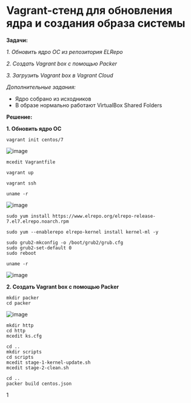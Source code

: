 # Vagrant-стенд для обновления ядра и создания образа системы

**Задачи:**

  *1. Обновить ядро ОС из репозитория ELRepo*
  
  *2. Создать Vagrant box c помощью Packer*

  *3. Загрузить Vagrant box в Vagrant Cloud*
  
   *Дополнительные задания:*
   - Ядро собрано из исходников
   - В образе нормально работают VirtualBox Shared Folders

**Решение:**

**1. Обновить ядро ОС**

```
vagrant init centos/7
```

![image](https://github.com/lettache/Otus-Administrator-Linux-Pro-Kryuchkov_VV/assets/84719218/79866c1a-c124-49d6-a217-191141c68d83)

```
mcedit Vagrantfile
```

```
vagrant up
```

```
vagrant ssh 
```

```
uname -r
```
![image](https://github.com/lettache/Otus-Administrator-Linux-Pro-Kryuchkov_VV/assets/84719218/4c047a55-3fca-4f85-b7da-785d9c82523e)

```
sudo yum install https://www.elrepo.org/elrepo-release-7.el7.elrepo.noarch.rpm
```

```
sudo yum --enablerepo elrepo-kernel install kernel-ml -y
```

```
sudo grub2-mkconfig -o /boot/grub2/grub.cfg
sudo grub2-set-default 0
sudo reboot
```

```
uname -r
```

![image](https://github.com/lettache/Otus-Administrator-Linux-Pro-Kryuchkov_VV/assets/84719218/422200f4-23c2-4494-875b-1930381c7dc1)

**2. Создать Vagrant box c помощью Packer**

```
mkdir packer
cd packer
```

![image](https://github.com/lettache/Otus-Administrator-Linux-Pro-Kryuchkov_VV/assets/84719218/b927030f-e82b-4c62-a5c3-06c0d1c28b62)

```
mkdir http
cd http
mcedit ks.cfg
```

```
cd ..
mkdir scripts
cd scripts
mcedit stage-1-kernel-update.sh
mcedit stage-2-clean.sh
```

```
cd ..
packer build centos.json
```

1









